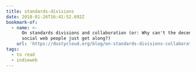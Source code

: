 ```yaml
---
title: standards-divisions
date: 2018-01-26T16:41:52.692Z
bookmark-of:
  - name: >-
      On standards divisions and collaboration (or: Why can't the decentralized
      social web people just get along?)
    url: 'https://dustycloud.org/blog/on-standards-divisions-collaboration/'
tags:
  - to read
  - indieweb
---
```


